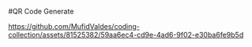 #QR Code Generate


https://github.com/MufidValdes/coding-collection/assets/81525382/59aa6ec4-cd9e-4ad6-9f02-e30ba6fe9b5d

